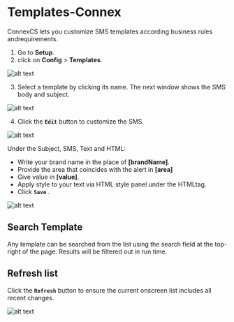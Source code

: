 # Templates-Connex

ConnexCS lets you customize SMS templates according business rules andrequirements. 

1. Go to **Setup**.
2. click on **Config** > **Templates**.

![alt text][temp-1] 
 
3. Select a template by clicking its name. The next window shows the SMS body and subject.

![alt text][temp-2]

4.	Click  the **`Edit`** button to customize the SMS.

![alt text][temp-3]
 
Under the Subject, SMS, Text and HTML:

* Write your brand name in the place of **[brandName]**.
*	Provide the area that coincides with the alert in **[area]**
*	Give value in **[value]**. 
* Apply style to your text via HTML style panel under the HTMLtag.
*	Click **`Save`** .
 
![alt text][temp-4]

## Search Template

Any template can be searched from the list using the search field at the top-right of the page. Results will be filtered out in run time.

## Refresh list

Click the **`Refresh`** button to ensure the current onscreen list includes all recent changes.

![alt text][temp-5]
 
[temp-1]: https://raw.githubusercontent.com/digipigeon/connexcs-user-docs/master/new-images/270.png "Temp-1"
[temp-2]: https://raw.githubusercontent.com/digipigeon/connexcs-user-docs/master/new-images/271.png "Temp-2"
[temp-3]: https://raw.githubusercontent.com/digipigeon/connexcs-user-docs/master/new-images/272.png "Temp-3"
[temp-4]: https://raw.githubusercontent.com/digipigeon/connexcs-user-docs/master/new-images/273.png "Temp-4"
[temp-5]: https://raw.githubusercontent.com/digipigeon/connexcs-user-docs/master/new-images/274.png "Temp-5"
